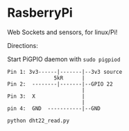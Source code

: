 # RasberryPi
Web Sockets and sensors, for linux/Pi!

Directions:

Start PiGPIO daemon with ```sudo pigpiod```

```
Pin 1: 3v3------|-------|--3v3 source
               5kR      |
Pin 2:  --------|-------|--GPIO 22
                        |
Pin 3:  X               |
                        |
pin 4:  GND  -----------|--GND
```
```python dht22_read.py```
